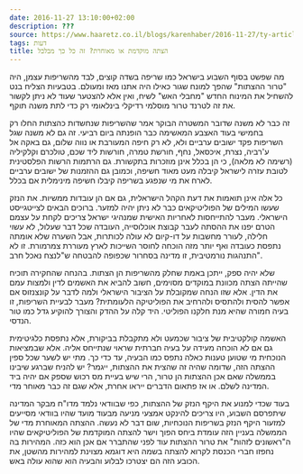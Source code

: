```yaml
---
date: 2016-11-27 13:10:00+02:00
description: ???
source: https://www.haaretz.co.il/blogs/karenhaber/2016-11-27/ty-article/0000017f-f8e8-d2d5-a9ff-f8ec68f60000
tags: דעות
title: הצתה מוקדמת או מאוחרת? זה כל כך מבלבל
---
```


מה שפשט בסוף השבוע בישראל כמו שריפה בשדה קוצים, לבד מהשריפות עצמן, היה "טרור ההצתות" שהפך למונח שגור כאילו היה אתנו מאז ומעולם. בטבעיות הצליח בנט להשחיל את המינוח החדש "מחבלי האש" לשיח, ואין אלא להצטער שעוד לא ניתן לקשור את זה לטרנד טרור מוסלמי רדיקלי בינלאומי רק כדי לתת משנה תוקף.

זה כבר לא משנה שדובר המשטרה הבוקר אמר שהשריפות שנחשדות כהצתות החלו רק בחמישי בעוד האצבע המאשימה כבר הופנתה ביום רביעי. זה גם לא משנה שגל השריפות פקד ישובים ערביים ולא, לא רק חיפה המעורבת או נווה שלום, גם באקה אל ע'רביה, נצרת, איכסאל, נחף, חורשת טמרה, חורשות ליד שכם, טולכרם וקלקיליה (רשימה לא מלאה), כי הן בכלל אינן מוזכרות בתקשורת. גם הרתמות הרשות הפלסטינית לטובת עזרה לישראל קיבלה מעט מאוד חשיפה, וכמובן גם ההזמנות של ישובים ערביים לארח את מי שנפגע בשריפה קיבלו חשיפה מינימלית אם בכלל.

כל אלה אינן תואמות את דעת הקהל הישראלית, גם אם הן עובדות ממשיות. את הנזק שעשו המילים של הפוליטיקאים כבר לא ניתן יהיה למזער. ברוכים הבאים לצייטגייסט הישראלי. מעבר להתייחסות לאחריות האישית שמנהיגי ישראל צריכים לקחת על עצמם הטרם יפנו את ההסתה לעבר קבוצת אוכלוסייה, העובדה שכל דבר שעלול, לא עשוי חלילה, לעורר מחשבות על דו-קיום לא עולה לכותרות, אבל השערה שלא אומתה נתפסת כעובדה ואף יותר מזה הוכחה לחוסר השייכות לארץ מעוררת צמרמורת. זו לא התנהגות נורמטיבית, זו מדינה בסחרור שכפופה להבטחה ש"לנצח נאכל חרב".

שלא יהיה ספק, ייתכן באמת שחלק מהשריפות הן הצתות. בהנחה שהחקירה תוכיח שהייתה הצתה מכוונת במוקדים מסוימים, חשוב להביא את האשמים לדין ולמצות עמם את הדין. אלא שזו הנחה שמקובלת על הציבור הישראלי ולמה לדבר על קונצנזוס אם אפשר להסית ולהתסיס ולהרחיב את הפוליטיקה הלעומתית? מעבר לבעיית השריפות, זו בעיה חמורה שהיא מנת חלקנו הפוליטי. היד קלה על ההדק והצורך להוקיע גדל כמו טור הנדסי.

האשמה קולקטיבית של ציבור שכמעט ולא מתקבלת בביקורת, אלא נתפסת כלגיטימית גם אם לא הוכחה מעידה על בעיה חברתית שראוי שנתייחס אליה. אלא שבמציאות הנוכחית מי שטוען טענות כאלה נתפס כמו הבעיה, עד כדי כך. מתי יש לשער שכל ספין ההצתה הזה, שדומה שהיה זה שהצית את ההצתות, ייגמר? יש להניח שברגע שיבינו בממשלה שאם אכן ההצתות הן טרור, הרי שיש בעיית מס רכוש שספק אם יהיה ביד המדינה לשלם. או אז פתאום הדברים ייראו אחרת, אלא שגם זה כבר מאוחר מדי.

בעוד שכדי למנוע את היקף הנזק של ההצתות, כפי שבוודאי נלמד מדו"ח מבקר המדינה שיתפרסם השבוע, היו צריכים להינקט אמצעי מניעה מבעוד מועד שהיו בוודאי מסייעים למזעור היקף הנזק בשריפות הנוכחיות, שום דבר לא נעשה. ההצתה המאוחרת מדי של הממשלה בעניין הזה עומדת ביחס הפוך וישר להצתה המוקדמת של הפוליטיקאים שהיו ה"ראשונים לזהות" את טרור ההצתות עוד לפני שהתברר אם אכן הוא כזה. המהירות בה נחפזו חברי הכנסת לקרוא להצתה בשמה היא דוגמא מצוינת למהירות מהשטן, את הכובע הזה הם יצטרכו לבלוע והבעיה הוא שהוא עולה באש.
